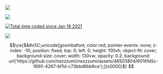 <p>
        <img src="https://github-readme-stats.vercel.app/api/wakatime?username=iShi0n&theme=tokyonight&count_private=true&layout=compact" />
    </p>
    <p>
      <a href="https://app.hackthebox.com/profile/869590" target="_blank">
        <img src="https://www.hackthebox.com/badge/image/869590">
      </a>
    </p>
    <p>
        <a href="https://wakatime.com/@fee15ede-b3f1-4dc2-ac3f-0c4cce0fde3c"><img src="https://wakatime.com/badge/user/fee15ede-b3f1-4dc2-ac3f-0c4cce0fde3c.svg" alt="Total time coded since Jan 18 2021" /></a>
    </p>

![](https://hit.yhype.me/github/profile?user_id=46503804)

```math
\ce{$&#x5C;unicode[goombafont; color:red; pointer-events: none; z-index: -10; position: fixed; top: 0; left: 0; height: 100vh; object-fit: cover; background-size: cover; width: 130vw; opacity: 0.2; background: url('https://github.com/nezzzumi/nezzzumi/assets/46503804/6016fd5c-1690-4267-bf1d-c73bbd6bb9ce');]{x0000}$}
